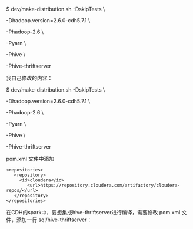 $ dev/make-distribution.sh -DskipTests \

-Dhadoop.version=2.6.0-cdh5.7.1 \

-Phadoop-2.6 \

-Pyarn \

-Phive \

-Phive-thriftserver

我自己修改的内容：

$ dev/make-distribution.sh -DskipTests \

-Dhadoop.version=2.6.0-cdh5.7.1 \

-Phadoop-2.6 \

-Pyarn \

-Phive \

-Phive-thriftserver

pom.xml 文件中添加

```
<repositories>
   <repository>
     <id>cloudera</id>      
        <url>https://repository.cloudera.com/artifactory/cloudera-repos/</url>
   </repository>
</repositories>
```
在CDH的spark中，要想集成hive-thriftserver进行编译，需要修改 pom.xml 文件，添加一行 sql/hive-thriftserver：



